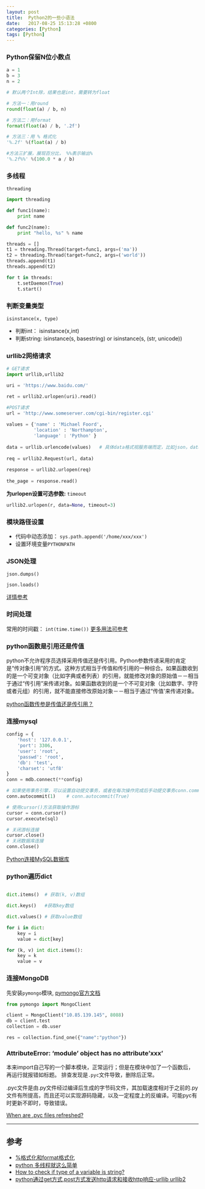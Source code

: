 ```yaml
---
layout: post
title:  Python2的一些小语法
date:   2017-08-25 15:13:28 +0800
categories: [Python]
tags: [Python]
---
```



### Python保留N位小数点
```python
a = 1
b = 3
n = 2

# 默认两个Int除，结果也是int，需要转为float

# 方法一：用round
round(float(a) / b, n)

# 方法二：用format
format(float(a) / b, '.2f')

# 方法三：用 % 格式化
'%.2f' %(float(a) / b)

#方法三扩展，展现百分比， %%表示输出%
'%.2f%%' %(100.0 * a / b)
```

### 多线程
`threading`

```python
import threading

def func1(name):
    print name

def func2(name):
    print "hello, %s" % name

threads = []
t1 = threading.Thread(target=func1, args=('ma'))
t2 = threading.Thread(target=func2, args=('world'))
threads.append(t1)
threads.append(t2)

for t in threads:
    t.setDaemon(True)
    t.start()

```

### 判断变量类型
`isinstance(x, type)`

- 判断int： isinstance(x,int)
- 判断string: isinstance(s, basestring) or isinstance(s, (str, unicode))

### urllib2网络请求
```python
# GET请求
import urllib,urllib2 

uri = 'https://www.baidu.com/'  

ret = urllib2.urlopen(uri).read()

#POST请求
url = 'http://www.someserver.com/cgi-bin/register.cgi'   
  
values = {'name' : 'Michael Foord',   
          'location' : 'Northampton',   
          'language' : 'Python' }   
  
data = urllib.urlencode(values)   # 具体data格式视服务端而定，比如json，data = json.dumps(values)
  
req = urllib2.Request(url, data)   
  
response = urllib2.urlopen(req)   
  
the_page = response.read()   

```

**为urlopen设置可选参数:** `timeout`

```python
urllib2.urlopen(r, data=None, timeout=3)
```

### 模块路径设置
- 代码中动态添加： `sys.path.append('/home/xxx/xxx')`
- 设置环境变量`PYTHONPATH`

### JSON处理
```
json.dumps()

json.loads()
```
[详情参考](http://www.runoob.com/python/python-json.html)

### 时间处理
常用的时间戳： `int(time.time())`
[更多用法可参考](http://www.cnblogs.com/snow-backup/p/5063665.html)

### python函数是引用还是传值
python不允许程序员选择采用传值还是传引用。Python参数传递采用的肯定是“传对象引用”的方式。这种方式相当于传值和传引用的一种综合。如果函数收到的是一个可变对象（比如字典或者列表）的引用，就能修改对象的原始值－－相当于通过“传引用”来传递对象。如果函数收到的是一个不可变对象（比如数字、字符或者元组）的引用，就不能直接修改原始对象－－相当于通过“传值'来传递对象。

[python函数传参是传值还是传引用？](http://www.cnblogs.com/loleina/p/5276918.html)

### 连接mysql
```python
config = {
    'host': '127.0.0.1',
    'port': 3306,
    'user': 'root',
    'passwd': 'root',
    'db': 'test',
    'charset': 'utf8'
}
conn = mdb.connect(**config)

# 如果使用事务引擎，可以设置自动提交事务，或者在每次操作完成后手动提交事务conn.commit()
conn.autocommit(1)    # conn.autocommit(True) 

# 使用cursor()方法获取操作游标
cursor = conn.cursor()
cursor.execute(sql)

# 关闭游标连接
cursor.close()
# 关闭数据库连接
conn.close()
```

[Python连接MySQL数据库](http://www.cnblogs.com/conanwang/p/6028110.html)

### python遍历dict
```python

dict.items()  # 获取(k, v)数组

dict.keys()   #获取key数组

dict.values() # 获取value数组

for i in dict:
    key = i
    value = dict[key]

for (k, v) int dict.items():
    key = k
    value = v
```

### 连接MongoDB
先安装`pymongo`模块, [pymongo官方文档](http://api.mongodb.com/python/current/tutorial.html)

```python
from pymongo import MongoClient

client = MongoClient("10.85.139.145", 8088)
db = client.test
collection = db.user

res = collection.find_one({"name":"python"})
```

### AttributeError: ‘module’ object has no attribute’xxx’
本来import自己写的一个脚本模块，正常运行；但是在模块中加了一个函数后，再运行就报错如标题。
排查发现是`.pyc`文件导致，删除后正常。

.pyc文件是由.py文件经过编译后生成的字节码文件，其加载速度相对于之前的.py文件有所提高，而且还可以实现源码隐藏，以及一定程度上的反编译。可能pyc有时更新不即时，导致错误。

[When are .pyc files refreshed?](https://stackoverflow.com/questions/15839555/when-are-pyc-files-refreshed)


----------------

## 参考
- [%格式化和format格式化](http://blog.csdn.net/wo_renfanzi/article/details/51477796)
- [python 多线程就这么简单](http://www.cnblogs.com/fnng/p/3670789.html)
- [How to check if type of a variable is string?](https://stackoverflow.com/questions/4843173/how-to-check-if-type-of-a-variable-is-string)
- [python通过get方式,post方式发送http请求和接收http响应-urllib urllib2](http://blog.csdn.net/mack415858775/article/details/39696107)


